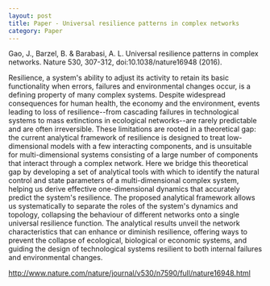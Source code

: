 ```yaml
---
layout: post
title: Paper - Universal resilience patterns in complex networks
category: Paper
---
```


Gao, J., Barzel, B. & Barabasi, A. L. Universal resilience patterns in complex networks. Nature 530, 307-312, doi:10.1038/nature16948 (2016).

Resilience, a system's ability to adjust its activity to retain its basic functionality when errors, failures and environmental changes occur, is a defining property of many complex systems. Despite widespread consequences for human health, the economy and the environment, events leading to loss of resilience--from cascading failures in technological systems to mass extinctions in ecological networks--are rarely predictable and are often irreversible. These limitations are rooted in a theoretical gap: the current analytical framework of resilience is designed to treat low-dimensional models with a few interacting components, and is unsuitable for multi-dimensional systems consisting of a large number of components that interact through a complex network. Here we bridge this theoretical gap by developing a set of analytical tools with which to identify the natural control and state parameters of a multi-dimensional complex system, helping us derive effective one-dimensional dynamics that accurately predict the system's resilience. The proposed analytical framework allows us systematically to separate the roles of the system's dynamics and topology, collapsing the behaviour of different networks onto a single universal resilience function. The analytical results unveil the network characteristics that can enhance or diminish resilience, offering ways to prevent the collapse of ecological, biological or economic systems, and guiding the design of technological systems resilient to both internal failures and environmental changes.

<http://www.nature.com/nature/journal/v530/n7590/full/nature16948.html>